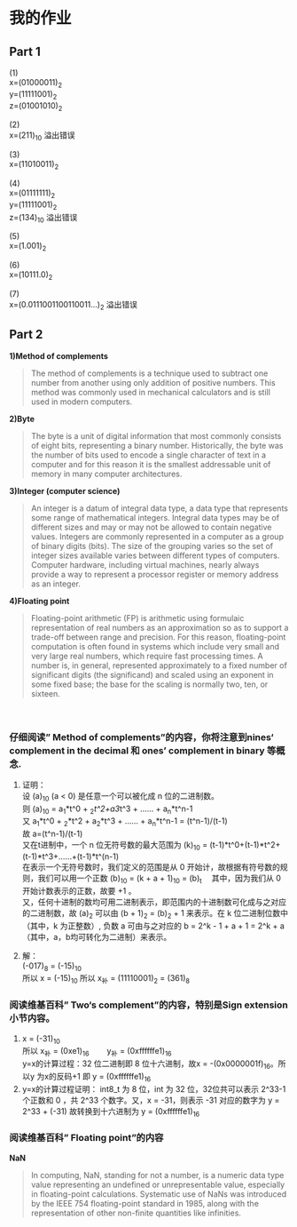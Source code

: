 # 我的作业

## Part 1
 (1)   
 x=(01000011)<sub>2</sub>    
 y=(11111001)<sub>2</sub>  
 z=(01001010)<sub>2</sub>  

 (2)   
 x=(211)<sub>10</sub>  溢出错误  

 (3)  
 x=(11010011)<sub>2</sub>
 
 (4)   
 x=(01111111)<sub>2</sub>    
 y=(11111001)<sub>2</sub>  
 z=(134)<sub>10</sub>  溢出错误

 (5)  
 x=(1.001)<sub>2</sub>

 (6)  
 x=(10111.0)<sub>2</sub>

 (7)  
 x=(0.0111001100110011...)<sub>2</sub> 溢出错误

## Part 2

**1)Method of complements** 
> The method of complements is a technique used to subtract one number from another using only addition of positive numbers. This method was commonly used in mechanical calculators and is still used in modern computers. 

**2)Byte** 
> The byte is a unit of digital information that most commonly consists of eight bits, representing a binary number. Historically, the byte was the number of bits used to encode a single character of text in a computer and for this reason it is the smallest addressable unit of memory in many computer architectures. 

**3)Integer (computer science)** 
> An integer is a datum of integral data type, a data type that represents some range of mathematical integers. Integral data types may be of different sizes and may or may not be allowed to contain negative values. Integers are commonly represented in a computer as a group of binary digits (bits). The size of the grouping varies so the set of integer sizes available varies between different types of computers. Computer hardware, including virtual machines, nearly always provide a way to represent a processor register or memory address as an integer. 

**4)Floating point** 
> Floating-point arithmetic (FP) is arithmetic using formulaic representation of real numbers as an approximation so as to support a trade-off between range and precision. For this reason, floating-point computation is often found in systems which include very small and very large real numbers, which require fast processing times. A number is, in general, represented approximately to a fixed number of significant digits (the significand) and scaled using an exponent in some fixed base; the base for the scaling is normally two, ten, or sixteen.  
  
　　


  
  
### 仔细阅读” Method of complements”的内容，你将注意到nines‘ complement in the decimal 和 ones’ complement in binary 等概念. 
1. 证明：  
设 (a)<sub>10</sub> (a < 0) 是任意一个可以被化成 n 位的二进制数。  
则 (a)<sub>10</sub> = a<sub>1</sub>*t^0 + <sub>2</sub>*t^2+a3*t^3 + …… + a<sub>n</sub>*t^n-1  
又 a<sub>1</sub>*t^0 + <sub>2</sub>*t^2 + a<sub>2</sub>*t^3 + …… + a<sub>n</sub>*t^n-1 = (t^n-1)/(t-1)  
故 a=(t^n-1)/(t-1)   
又在t进制中，一个 n 位无符号数的最大范围为 (k)<sub>10</sub> = (t-1)*t^0+(t-1)*t^2+(t-1)*t^3+……+(t-1)*t^(n-1)  
在表示一个无符号数时，我们定义的范围是从 0 开始计，故根据有符号数的规则，我们可以用一个正数 (b)<sub>10</sub> = (k + a + 1)<sub>10</sub> = (b)<sub>t</sub>  　其中，因为我们从 0 开始计数表示的正数，故要 +1 。  
又，任何十进制的数均可用二进制表示，即范围内的十进制数可化成与之对应的二进制数，故 (a)<sub>2</sub> 可以由 (b + 1)<sub>2</sub> = (b)<sub>2</sub> + 1 来表示。在 k 位二进制位数中（其中，k 为正整数）, 负数 a 可由与之对应的 b = 2^k - 1 + a + 1 = 2^k + a （其中，a，b均可转化为二进制）来表示。

2. 解：  
(-017)<sub>8</sub> = (-15)<sub>10</sub>   
所以 x = (-15)<sub>10</sub> 所以 x<sub>补</sub> = (11110001)<sub>2</sub> = (361)<sub>8</sub>


### 阅读维基百科” Two‘s complement”的内容，特别是Sign extension小节内容。
1. x = (-31)<sub>10</sub>  
所以 x<sub>补</sub> = (0xe1)<sub>16</sub>  　　y<sub>补</sub> = (0xffffffe1)<sub>16</sub>   
y=x的计算过程：32 位二进制即 8 位十六进制，故x = -(0x0000001f)<sub>16</sub>。所以y 为x的反码+1 即 y = (0xffffffe1)<sub>16</sub>
2. y=x的计算过程证明： int8_t 为 8 位，int 为 32 位，32位共可以表示  2^33-1 个正数和 0 ，共 2^33 个数字。又，x = -31，则表示 -31 对应的数字为 y = 2^33 + (-31) 故转换到十六进制为 y = (0xffffffe1)<sub>16</sub>
　　
### 阅读维基百科” Floating point”的内容
**NaN**
>In computing, NaN, standing for not a number, is a numeric data type value representing an undefined or unrepresentable value, especially in floating-point calculations. Systematic use of NaNs was introduced by the IEEE 754 floating-point standard in 1985, along with the representation of other non-finite quantities like infinities. 